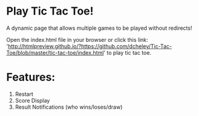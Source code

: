 # Play Tic Tac Toe!
A dynamic page that allows multiple games to be played without redirects!

Open the index.html file in your browser or click this link: 'http://htmlpreview.github.io/?https://github.com/dcheley/Tic-Tac-Toe/blob/master/tic-tac-toe/index.html' to play tic tac toe. 

# Features:
1. Restart
1. Score Display
1. Result Notifications (who wins/loses/draw)

